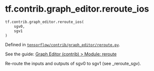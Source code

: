 <div itemscope itemtype="http://developers.google.com/ReferenceObject">
<meta itemprop="name" content="tf.contrib.graph_editor.reroute_ios" />
<meta itemprop="path" content="Stable" />
</div>

# tf.contrib.graph_editor.reroute_ios

``` python
tf.contrib.graph_editor.reroute_ios(
    sgv0,
    sgv1
)
```



Defined in [`tensorflow/contrib/graph_editor/reroute.py`](https://www.tensorflow.org/code/tensorflow/contrib/graph_editor/reroute.py).

See the guide: [Graph Editor (contrib) > Module: reroute](../../../../../api_guides/python/contrib.graph_editor.md#Module_reroute)

Re-route the inputs and outputs of sgv0 to sgv1 (see _reroute_sgv).